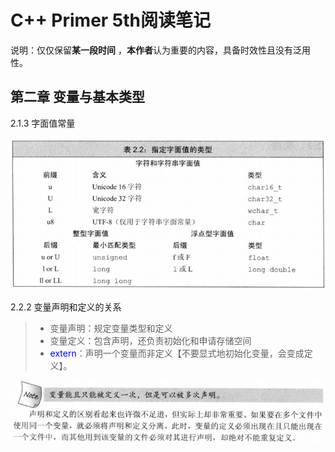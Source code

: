 <h1> C++ Primer 5th阅读笔记</h1>  

说明：仅仅保留**某一段时间** ，**本作者**认为重要的内容，具备时效性且没有泛用性。
<h2> 第二章 变量与基本类型</h2>

2.1.3 字面值常量

!["page37 表2.2"](./书籍截图/指定字面值类型.png)

2.2.2 变量声明和定义的关系  
> + 变量声明：规定变量类型和定义  
> + 变量定义：包含声明，还负责初始化和申请存储空间
> + <span style="color:blue">extern</span>：声明一个变量而非定义【不要显式地初始化变量，会变成定义】。

![page41](./书籍截图/变量声明与定义.png)
